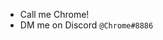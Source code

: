 - Call me Chrome!
- DM me on Discord `@Chrome#8886`

<!---
chr0mevillager/chr0mevillager is a ✨ special ✨ repository because its `README.md` (this file) appears on your GitHub profile.
You can click the Preview link to take a look at your changes.
--->
